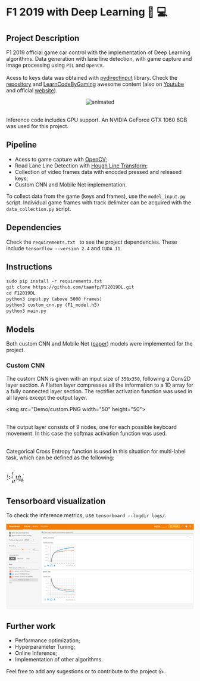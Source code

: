 # F1 2019 with Deep Learning :car: :computer:

## Project Description
F1 2019 official game car control with the implementation of Deep Learning algorithms. Data generation with lane line detection, with game capture and image processing using ```PIL``` and ```OpenCV```. 
<br>
<br> Acess to keys data was obtained with [pydirectinput](https://github.com/learncodebygaming/pydirectinput) library. Check the [repository](https://github.com/learncodebygaming/pydirectinput) and [LearnCodeByGaming](https://github.com/learncodebygaming) awesome content (also on [Youtube](https://www.youtube.com/channel/UCD8vb6Bi7_K_78nItq5YITA) and official [website](https://learncodebygaming.com/)).

<p align="center">
  <img src="Demo/demo.gif" alt="animated" />
</p>

<br> Inference code includes GPU support. An NVIDIA GeForce GTX 1060 6GB was used for this project.

## Pipeline

- Acess to game capture with [OpenCV](https://docs.opencv.org/master/d6/d00/tutorial_py_root.html);
- Road Lane Line Detection with [Hough Line Transform](https://opencv24-python-tutorials.readthedocs.io/en/stable/py_tutorials/py_imgproc/py_houghlines/py_houghlines.html);
- Collection of video frames data with encoded pressed and released keys;
- Custom CNN and Mobile Net implementation.

To collect data from the game (keys and frames), use the  ```model_input.py``` script. Individual game frames with track delimiter can be acquired with the ```data_collection.py``` script.

## Dependencies

Check the ```requirements.txt ``` to see the project dependencies. These include ```tensorflow --version 2.4``` and ```CUDA 11```.


## Instructions

```
sudo pip install -r requirements.txt
git clone https://github.com/taamfp/F12019DL.git
cd F12019DL
python3 input.py (above 5000 frames)
python3 custom_cnn.py (F1_model.h5)
python3 main.py
```

## Models

Both custom CNN and Mobile Net ([paper](https://arxiv.org/abs/1704.04861)) models were implemented for the project.

### Custom CNN

The custom CNN is given with an input size of ```350x350```, following a Conv2D layer section. A Flatten layer compresses all the information to a 1D array for a fully connected 
layer section. The rectifier activation function was used in all layers except the output layer.

<img src="Demo/custom.PNG width="50" height="50">
            
<br>The output layer consists of 9 nodes, one for each possible keyboard movement. In this case the softmax activation function was used.

<br>Categorical Cross Entropy function is used in this situation for multi-label task, which can be defined as the following: 

<img src="Demo/function.PNG" width="50" height="50"/>



## Tensorboard visualization

To check the inference metrics, use ```tensorboard --logdir logs/```.

<p>
  <img src="log_plots/tensorboard.PNG" />
</p>


## Further work

- Performance optimization;
- Hyperparameter Tuning;
- Online Inference;
- Implementation of other algorithms.

Feel free to add any sugestions or to contribute to the project :thumbsup: .
